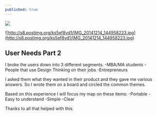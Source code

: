 ```yaml
---
published: true
---
```


![](/)

![http://s8.postimg.org/ks5ef8vd1/IMG_20141214_144958223.jpg](http://s8.postimg.org/ks5ef8vd1/IMG_20141214_144958223.jpg)

## User Needs Part 2

I broke the users down into 3 different segments. 
-MBA/MA students
-People that use Design Thinking on their jobs
-Entrepreneurs

I asked them what they wanted in their product and they gave me various answers. So I wrote them on a board and circled the common themes. 

Based on this experience I will focus my map on these items:
-Portable
-Easy to understand
-Simple
-Clear

Thanks to all that helped with this.